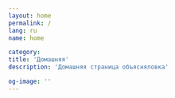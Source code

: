 ```yaml
---
layout: home
permalink: /
lang: ru
name: home

category: 
title: 'Домашняя'
description: 'Домашняя страница объясняловка'

og-image: ''
---
```

